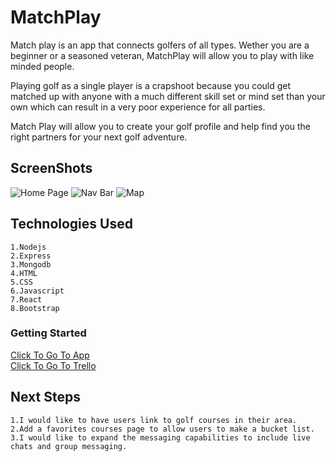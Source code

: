# MatchPlay

Match play is an app that connects golfers of all types. Wether you are a beginner or a seasoned veteran, MatchPlay will allow you to play with like minded people.

Playing golf as a single player is a crapshoot because you could get matched up with anyone with a much different skill set or mind set than your own which can result in a very poor experience for all parties.

Match Play will allow you to create your golf profile and help find you the right partners for your next golf adventure.

## ScreenShots
![Home Page](https://i.imgur.com/DLAlMr3.png)
![Nav Bar](https://i.imgur.com/GkyO3Sq.png)
![Map](https://i.imgur.com/C2Uzgk4.png)

## Technologies Used
    1.Nodejs
    2.Express
    3.Mongodb
    4.HTML
    5.CSS
    6.Javascript
    7.React
    8.Bootstrap

### Getting Started
[Click To Go To App](https://matchplaygolf.herokuapp.com/)<br>
[Click To Go To Trello](https://trello.com/b/SfXDOlXQ/matchplay)<br>

## Next Steps
    1.I would like to have users link to golf courses in their area.
    2.Add a favorites courses page to allow users to make a bucket list.
    3.I would like to expand the messaging capabilities to include live chats and group messaging.